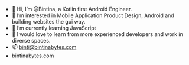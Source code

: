 - 👋 Hi, I’m @Bintina, a Kotlin first Android Engineer.
- 👀 I’m interested in Mobile Application Product Design, Android and building websites the gui way.
- 🌱 I’m currently learning JavaScript
- 💞️ I would love to learn from more experienced developers and work in diverse spaces.
- 📫 binti@bintinabytes.com
- bintinabytes.com

<!---
Bintina/Bintina is a ✨ special ✨ repository because its `README.md` (this file) appears on your GitHub profile.
You can click the Preview link to take a look at your changes.
--->
